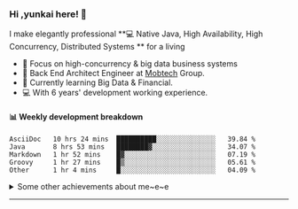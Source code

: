 ### Hi ,yunkai here! :wave: 

I make elegantly professional **💻 Native Java, High Availability, High Concurrency, Distributed Systems ** for a living

* 🧐   Focus on high-concurrency & big data business systems
* 💼   Back End Architect Engineer at [Mobtech](https://www.mob.com/) Group.
* 🌱   Currently learning Big Data & Financial.
* 💻   With 6 years' development working experience.

#### :bar_chart: Weekly development breakdown

<!--START_SECTION:waka-->
```text
AsciiDoc   10 hrs 24 mins  ██████████░░░░░░░░░░░░░░░   39.84 % 
Java       8 hrs 53 mins   ████████▓░░░░░░░░░░░░░░░░   34.07 % 
Markdown   1 hr 52 mins    █▓░░░░░░░░░░░░░░░░░░░░░░░   07.19 % 
Groovy     1 hr 27 mins    █▒░░░░░░░░░░░░░░░░░░░░░░░   05.61 % 
Other      1 hr 4 mins     █░░░░░░░░░░░░░░░░░░░░░░░░   04.09 % 
```
<!--END_SECTION:waka-->

<details>
  <summary>Some other achievements about me~e~e</summary>
  <br>

* 👑   Some GitHub statistical reports:

<p align="center">
<img align="center" src="https://github-readme-stats.vercel.app/api/top-langs/?username=JanYunkai&hide_langs_below=1&theme=default&line_height=27&layout=compact" />
<img align="center" src="https://github-readme-stats.vercel.app/api?username=JanYunkai&show_icons=true&count_private=true&include_all_commits=true&line_height=21&layout=compact" alt="halfrost's Github Stats" />
<img align="center" src="https://github-profile-trophy.vercel.app/?username=JanYunkai&column=7" alt="JanYunkai's Github Trophy" />
</p>

</details>

---
